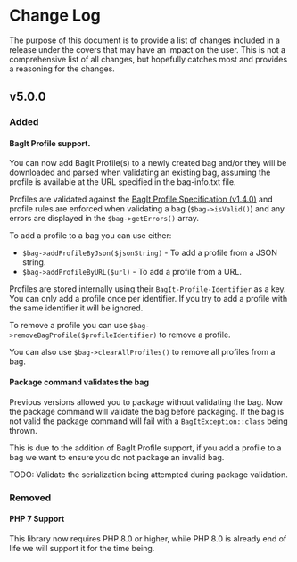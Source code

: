 # Change Log

The purpose of this document is to provide a list of changes included in a release under the covers that
may have an impact on the user. This is not a comprehensive list of all changes, but hopefully catches most and 
provides a reasoning for the changes.

## v5.0.0

### Added

#### BagIt Profile support. 
     
You can now add BagIt Profile(s) to a newly created bag and/or they will be downloaded and parsed when validating an
existing bag, assuming the profile is available at the URL specified in the bag-info.txt file.
  
Profiles are validated against the [BagIt Profile Specification (v1.4.0)](https://bagit-profiles.github.io/bagit-profiles-specification/)
and profile rules are enforced when validating a bag (`$bag->isValid()`) and any errors are displayed in the `$bag->getErrors()` array.

To add a profile to a bag you can use either:
- `$bag->addProfileByJson($jsonString)` - To add a profile from a JSON string.
- `$bag->addProfileByURL($url)` - To add a profile from a URL.

Profiles are stored internally using their `BagIt-Profile-Identifier` as a key. You can only add a profile once
per identifier. If you try to add a profile with the same identifier it will be ignored.

To remove a profile you can use `$bag->removeBagProfile($profileIdentifier)` to remove a profile.

You can also use `$bag->clearAllProfiles()` to remove all profiles from a bag.

#### Package command validates the bag

Previous versions allowed you to package without validating the bag. Now the package command will validate the bag
before packaging. If the bag is not valid the package command will fail with a `BagItException::class` being thrown.

This is due to the addition of BagIt Profile support, if you add a profile to a bag we want to ensure you do not package
an invalid bag.

TODO: Validate the serialization being attempted during package validation.

### Removed

#### PHP 7 Support

This library now requires PHP 8.0 or higher, while PHP 8.0 is already end of life we will support it for the time being.
